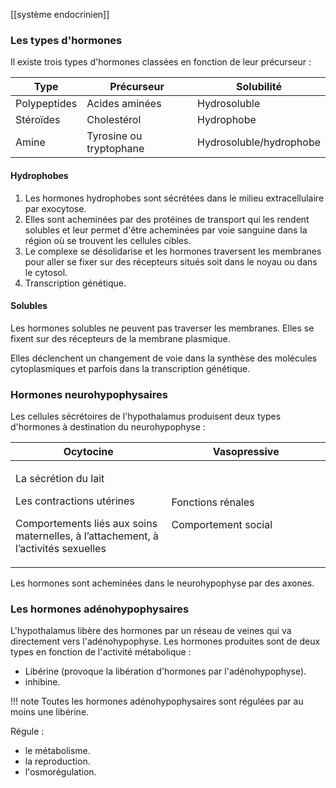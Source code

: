 [[système endocrinien]]
### Les types d'hormones

Il existe trois types d'hormones classées en fonction de leur précurseur :

Type	 	 | Précurseur 				| Solubilité
-------------|--------------------------|---
Polypeptides | Acides aminées 			| Hydrosoluble
Stéroïdes 	 | Cholestérol 				| Hydrophobe
Amine 		 | Tyrosine ou tryptophane 	| Hydrosoluble/hydrophobe
#### Hydrophobes

1. Les hormones hydrophobes sont sécrétées dans le milieu extracellulaire par exocytose.
2. Elles sont acheminées par des protéines de transport qui les rendent solubles et leur permet d'être acheminées par voie sanguine dans la région où se trouvent les cellules cibles.
3. Le complexe se désolidarise et les hormones traversent les membranes pour aller se fixer sur des récepteurs situés soit dans le noyau ou dans le cytosol.
4. Transcription génétique.
#### Solubles

Les hormones solubles ne peuvent pas traverser les membranes. Elles se fixent sur des récepteurs de la membrane plasmique.

Elles déclenchent un changement de voie dans la synthèse des molécules cytoplasmiques et parfois dans la transcription génétique.
### Hormones neurohypophysaires

Les cellules sécrétoires de l'hypothalamus produisent deux types d'hormones à destination du neurohypophyse :

<table>
<colgroup>
<col style="width: 49%" />
<col style="width: 50%" />
</colgroup>
<thead>
<tr class="header">
<th>Ocytocine</th>
<th>Vasopressive</th>
</tr>
</thead>
<tbody>
<tr class="odd">
<td><p>La sécrétion du lait</p>
<p>Les contractions utérines</p>
<p>Comportements liés aux soins maternelles, à l’attachement, à
l’activités sexuelles</p></td>
<td><p>Fonctions rénales</p>
<p>Comportement social</p></td>
</tr>
</tbody>
</table>

Les hormones sont acheminées dans le neurohypophyse par des axones.
### Les hormones adénohypophysaires

L'hypothalamus libère des hormones par un réseau de veines qui va directement vers l'adénohypophyse. Les hormones produites sont de deux types en fonction de l'activité métabolique :

* Libérine (provoque la libération d'hormones par l'adénohypophyse).
* inhibine.

!!! note
    Toutes les hormones adénohypophysaires sont régulées par au moins une libérine.

Régule :

* le métabolisme.
* la reproduction.
* l'osmorégulation.
